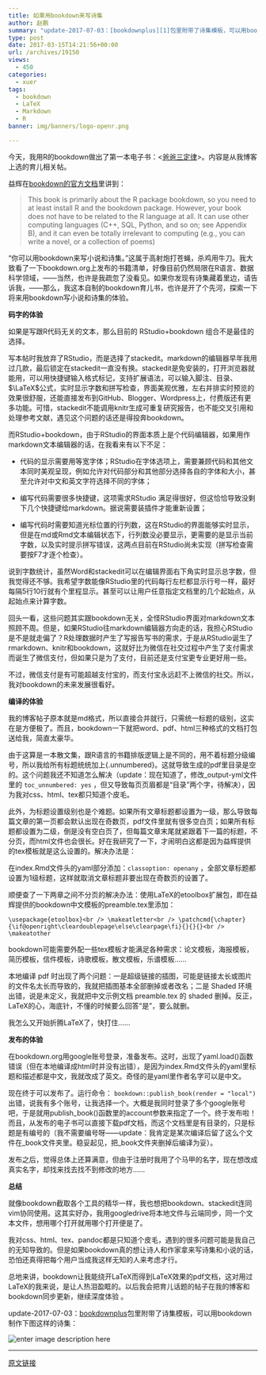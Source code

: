 ```yaml
---
title: 如果用bookdown来写诗集
author: 赵鹏
summary: "update-2017-07-03：[bookdownplus][1]包里附带了诗集模板，可以用bookdown制作下图这样的诗集："
type: post
date: 2017-03-15T14:21:56+00:00
url: /archives/19150
views:
  - 450
categories:
  - xuer
tags:
  - bookdown
  - LaTeX
  - Markdown
  - R
banner: img/banners/logo-openr.png

---
```


今天，我用R的bookdown做出了第一本电子书：<[爸爸三定律][3]>。内容是从我博客上选的育儿相关帖。

<!--more-->

益辉在[bookdown的官方文档][4]里讲到：

> This book is primarily about the R package bookdown, so you need to at least install R and the bookdown package. However, your book does not have to be related to the R language at all. It can use other computing languages (C++, SQL, Python, and so on; see Appendix B), and it can even be totally irrelevant to computing (e.g., you can write a novel, or a collection of poems)

“你可以用bookdown来写小说和诗集。”这属于高射炮打苍蝇，杀鸡用牛刀。我大致看了一下bookdown.org上发布的书籍清单，好像目前仍然局限在R语言、数据科学领域，——当然，也许是我疏忽了没看见。如果你发现有诗集藏着里边，请告诉我，——那么，我这本自制的bookdown育儿书，也许是开了个先河，探索一下将来用bookdown写小说和诗集的体验。

**码字的体验**

如果是写跟R代码无关的文本，那么目前的 RStudio+bookdown 组合不是最佳的选择。

写本帖时我放弃了RStudio，而是选择了stackedit。markdown的编辑器早年我用过几款，最后锁定在stackedit一直没有换。stackedit是免安装的，打开浏览器就能用，可以用快捷键输入格式标记，支持扩展语法，可以输入脚注、目录、$\LaTeX$公式，实时显示字数和拼写检查，界面美观优雅，左右并排实时预览的效果很舒服，还能直接发布到GitHub、Blogger、Wordpress上，付费版还有更多功能。可惜，stackedit不能调用knitr生成可重复研究报告，也不能交叉引用和处理参考文献，遇见这个问题的话还是得投奔bookdown。

而RStudio+bookdown，由于RStudio的界面本质上是个代码编辑器，如果用作markdown文本编辑器的话，在我看来有以下不足：

  * 代码的显示需要用等宽字体；RStudio在字体选项上，需要兼顾代码和其他文本同时美观呈现，例如允许对代码部分和其他部分选择各自的字体和大小，甚至允许对中文和英文字符选择不同的字体；

  * 编写代码需要很多快捷键，这项需求RStudio 满足得很好，但这恰恰导致没剩下几个快捷键给markdown。据说需要装插件才能重新设置；

  * 编写代码时需要知道光标位置的行列数，这在RStudio的界面能够实时显示，但是在md或Rmd文本编辑状态下，行列数没必要显示，更需要的是显示当前字数，以及实时提示拼写错误，这两点目前在RStudio尚未实现（拼写检查需要按F7才逐个检查）。

说到字数统计，虽然Word和stackedit可以在编辑界面右下角实时显示总字数，但我觉得还不够。我希望字数能像RStudio里的代码每行左栏都显示行号一样，最好每隔5行10行就有个里程显示。甚至可以让用户任意指定文档里的几个起始点，从起始点来计算字数。

回头一看，这些问题其实跟bookdown无关，全怪RStudio界面对markdown文本照顾不周。但是，如果RStudio往markdown编辑器方向走的话，我担心RStudio是不是就走偏了？R处理数据时产生了写报告写书的需求，于是从RStudio诞生了rmarkdown、knitr和bookdown，这就好比为微信在社交过程中产生了支付需求而诞生了微信支付，但如果只是为了支付，目前还是支付宝更专业更好用一些。

不过，微信支付是有可能超越支付宝的，而支付宝永远赶不上微信的社交。所以，我对bookdown的未来发展很看好。

**编译的体验**

我的博客帖子原本就是md格式，所以直接合并就行，只需统一标题的级别，这实在是方便极了。而且，bookdown一下就把word、pdf、html三种格式的文档打包送给我，简直太豪华。

由于这算是一本散文集，跟R语言的书籍排版逻辑上是不同的，用不着标题分级编号，所以我给所有标题统统加上{.unnumbered}。这就导致生成的pdf里目录是空的。这个问题我还不知道怎么解决（update：现在知道了，修改_output-yml文件里的 `toc_unnumbered: yes` ，但又导致每页页眉都是“目录”两个字，待解决），因为我对css、html、tex都只知道个皮毛。

此外，为标题设置级别也是个难题。如果所有文章标题都设置为一级，那么导致每篇文章的第一页都会默认出现在奇数页，pdf文件里就有很多空白页；如果所有标题都设置为二级，倒是没有空白页了，但每篇文章末尾就紧跟着下一篇的标题，不分页，而html文件也会很长。好在我研究了一下，才闹明白这都是因为益辉提供的tex模板就是这么设置的。解决办法是：

在index.Rmd文件头的yaml部分添加：`classoption: openany` ，全部文章标题都设置为1级标题，这样就取消文章标题非要出现在奇数页的设置了。

顺便查了一下两章之间不分页的解决办法：使用LaTeX的etoolbox扩展包，即在益辉提供的bookdown中文模板的preamble.tex里添加：

`\usepackage{etoolbox}<br />
\makeatletter<br />
\patchcmd{\chapter}{\if@openright\cleardoublepage\else\clearpage\fi}{}{}{}<br />
\makeatother`

bookdown可能需要外配一些tex模板才能满足各种需求：论文模板，海报模板，简历模板，信件模板，诗歌模板，散文模板，乐谱模板……

本地编译 pdf 时出现了两个问题：一是超级链接的插图，可能是链接太长或图片的文件名太长而导致的，我就把插图基本全部删掉或者改名；二是 Shaded 环境出错，说是未定义，我就把中文示例文档 preamble.tex 的 shaded 删掉。反正，LaTeX的心，海底针，不懂的时候要么回答“是”，要么就删。

我怎么又开始折腾LaTeX了，快打住……

**发布的体验**

在bookdown.org用google账号登录，准备发布。这时，出现了yaml.load()函数错误（但在本地编译成html时并没有出错），是因为index.Rmd文件头的yaml里标题和描述都是中文，我就改成了英文。奇怪的是yaml里作者名字可以是中文。

现在终于可以发布了。运行命令： `bookdown::publish_book(render = "local")` 出错，说我有多个账号，让我选择一个。大概是我同时登录了多个google账号吧，于是就用publish_book()函数里的account参数来指定了一个。终于发布啦！而且，从发布的电子书可以直接下载pdf文档，而这个文档里是有目录的，只是标题是有编号的（我不需要编号呀——update：我肯定是某次编译后留了这么个文件在&#95;book文件夹里。稳妥起见，把&#95;book文件夹删掉后编译为妥）。

发布之后，觉得总体上还算满意，但由于注册时我用了个马甲的名字，现在想改成真实名字，却找来找去找不到修改的地方……

**总结**

就像bookdown截取各个工具的精华一样，我也想把bookdown、stackedit连同vim协同使用。这其实好办，我用googledrive将本地文件与云端同步，同一个文本文件，想用哪个打开就用哪个打开便是了。

我对css、html、tex、pandoc都是只知道个皮毛，遇到的很多问题可能是我自己的无知导致的。但是如果bookdown真的想让诗人和作家拿来写诗集和小说的话，恐怕还真得把每个用户当成我这样无知的人来考虑才行。

总地来讲，bookdown让我能绕开LaTeX而得到LaTeX效果的pdf文档，这对用过LaTeX的我来说，是让人热泪盈眶的。以后我会把育儿话题的帖子在我的博客和bookdown同步更新，继续深度体验
。

update-2017-07-03：[bookdownplus][1]包里附带了诗集模板，可以用bookdown制作下图这样的诗集：

![enter image description here][2]

* * *

 [1]: http://www.pzhao.org/zh/post/bookdownplus-released/
 [2]: https://raw.githubusercontent.com/pzhaonet/bookdownplus/master/inst/showcase/bookdownplus_poem.jpg
 [3]: https://bookdown.org/baydap/papasdiary/papasdiary.html
 [4]: https://bookdown.org/yihui/bookdown/software-information-and-conventions.html

[原文链接](http://dapengde.com/archives/19150)

